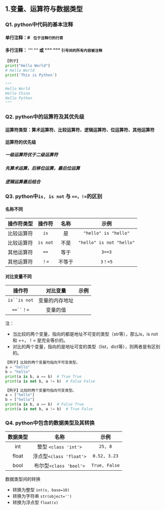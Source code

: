 ## 1.变量、运算符与数据类型
### Q1. python中代码的基本注释
#### 单行注释：# ``` 位于注释行的行首```
#### 多行注释： ''' ''' 或 """ """ ```引号间的所有内容被注释```
```python
【例子】
print("Hello World")
# Hello World
print('This is Python')

""" 
Hello World 
Hello China
Hello Python
"""
```




### Q2. python中的运算符及其优先级
#### 运算符类型：算术运算符、比较运算符、逻辑运算符、位运算符、其他运算符
#### 运算符的优先级
##### 一级运算符优于二级运算符
##### 先算术运算，后移位运算，最后位运算
##### 逻辑运算最后结合




### Q3. python中``` is, is not ``` 与 ``` ==，!= ```的区别
#### 名称不同
操作符类型 | 操作符 | 名称 | 示例
:---:|:---:|:---:|:---:
比较运算符|`is`|是| `"hello" is "hello"`
比较运算符|`is not`|不是|`"hello" is not "hello"`
其他运算符|`==`|等于| `3==3`
其他运算符|`！=`|不等于|`3！=5`

#### 对比变量不同
操作符 | 对比变量 | 示例
:---:|:---:|:---:
`is``is not`|变量的内存地址
`==``！=`|变量的值

注：
- 当比较的两个变量，指向的都是地址不可变的类型（str等），那么is，is not 和 ==，！= 是完全等价的。
- 对比的两个变量，指向的是地址可变的类型（list，dict等），则两者是有区别的。
```python
【例子】比较的两个变量均指向不可变类型。
a = "hello"
b = "hello"
print(a is b, a == b)  # True True
print(a is not b, a != b)  # False False

【例子】比较的两个变量均指向可变类型。
a = ["hello"]
b = ["hello"]
print(a is b, a == b)  # False True
print(a is not b, a != b)  # True False
```




### Q4. python中包含的数据类型及其转换

数据类型 | 名称 | 示例
:---:|:---:|:---:
int | 整型 `<class 'int'>`| `25, 8`
float | 浮点型`<class 'float'>`| `0.52, 3.23`
bool | 布尔型`<class 'bool'>` | `True, False`

数据类型间的转换

- 转换为整型 `int(x, base=10)`
- 转换为字符串 `str(object='')`
- 转换为浮点型 `float(x)`





